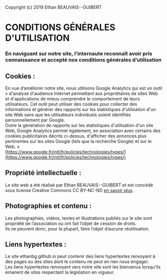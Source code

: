 Copyright (c) 2019 Ethan BEAUVAIS--GUIBERT

# CONDITIONS GÉNÉRALES D'UTILISATION

### En naviguant sur notre site, l’internaute reconnaît avoir pris connaissance et accepté nos conditions générales d’utilisation

## Cookies :

En vue d’améliorer notre site, nous utilisons Google Analytics qui est un outil « d'analyse d'audience Internet permettant aux propriétaires de sites Web et d'applications de mieux comprendre le comportement de leurs utilisateurs. Cet outil peut utiliser des cookies pour collecter des informations et générer des rapports sur les statistiques d'utilisation d'un site Web sans que les utilisateurs individuels soient identifiés personnellement par Google.  
Outre la génération de rapports sur les statistiques d'utilisation d'un site Web, Google Analytics permet également, en association avec certains des cookies publicitaires décrits ci-dessus, d'afficher des annonces plus pertinentes sur les sites Google (tels que la recherche Google) et sur le Web. »  
[https://www.google.fr/intl/fr/policies/technologies/types/](https://www.google.fr/intl/fr/policies/technologies/types/)  

## Propriété intellectuelle :

Le site web a été réalisé par Ethan BEAUVAIS--GUIBERT et est concédé sous license Creative Commons CC BY-NC-ND [en savoir plus](https://creativecommons.org/licenses/by-nc-nd/4.0) .

## Photographies et contenu :

Les photographies, vidéos, textes et illustrations publiés sur le site sont propriété de l’association ou ont fait l’objet de cession de droits.  
Ils ne peuvent donc, pour la plupart, faire l’objet d’aucune réutilisation.

## Liens hypertextes :

Le site ethanbg.github.io peut contenir des liens hypertextes renvoyant à des pages ou des sites dont le contenu ne peut en rien nous engager.  
Les liens hypertextes renvoyant vers notre site sont les bienvenus lorsqu’ils émanent de sites respectant la législation en vigueur.
